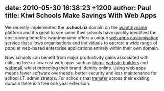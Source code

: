 date: 2010-05-30 16:38:23 +1200
author: Paul
title: Kiwi Schools Make Savings With Web Apps
----

We recently implemented the **.school.nz** domain on the [iwantmyname](https://iwantmyname.co.nz/) platform and it's great to see some Kiwi schools have quickly identified the cost saving benefits. iwantmyname offers a unique [web apps customisation service](https://iwantmyname.co.nz/services) that allows organisations and individuals to operate a wide range of popular web-based enterprise applications entirely within their own domain.

Now schools can benefit from major productivity gains associated with utilising free or low cost web apps such as [blogs](https://iwantmyname.co.nz/services/blog-hosting), [website builders](https://iwantmyname.co.nz/services/website-builder) and [webmail](https://iwantmyname.co.nz/services/email-hosting), whilst protecting their brand identity online. Using web apps means fewer software overheads, better security and less maintenance for school I.T. administrators. For schools that [transfer](https://iwantmyname.co.nz/domains/school.nz-domain-registrar-transfer-new-zealand) across their existing domain there is a free one year extension.
